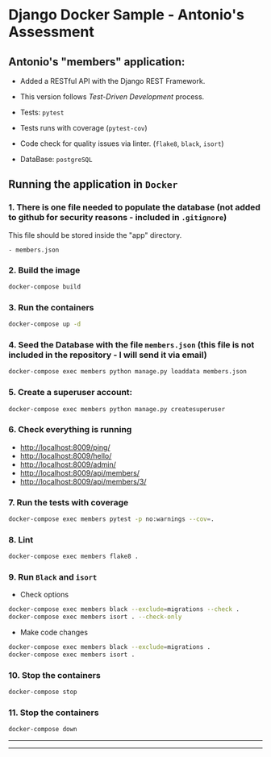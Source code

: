 # Django Docker Sample - Antonio's Assessment

## Antonio's "members" application:

- Added a RESTful API with the Django REST Framework.

- This version follows *Test-Driven Development* process.

- Tests: `pytest`

- Tests runs with coverage (`pytest-cov`)

- Code check for quality issues via linter. (`flake8`, `black`, `isort`)

- DataBase: `postgreSQL`

## Running the application in `Docker`

### 1. There is one file needed to populate the database (not added to github for security reasons - included in `.gitignore`)

This file should be stored inside the "app" directory.

    - members.json

### 2. Build the image

```bash
docker-compose build
```

### 3. Run the containers

```bash
docker-compose up -d
```

### 4. Seed the Database with the file `members.json` (this file is not included in the repository - I will send it via email)  

```bash
docker-compose exec members python manage.py loaddata members.json 
```

### 5. Create a superuser account:

```bash
docker-compose exec members python manage.py createsuperuser
```

### 6. Check everything is running

- <http://localhost:8009/ping/>
- <http://localhost:8009/hello/>
- <http://localhost:8009/admin/>
- <http://localhost:8009/api/members/>
- <http://localhost:8009/api/members/3/>

### 7. Run the tests with coverage

```bash
docker-compose exec members pytest -p no:warnings --cov=.
```

### 8. Lint

```bash
docker-compose exec members flake8 .
```

### 9. Run `Black` and `isort`

- Check options

```bash
docker-compose exec members black --exclude=migrations --check .
docker-compose exec members isort . --check-only
```

- Make code changes

```bash
docker-compose exec members black --exclude=migrations .
docker-compose exec members isort .
```

### 10. Stop the containers

```bash
docker-compose stop
```

### 11. Stop the containers

```bash
docker-compose down
```

---
---
